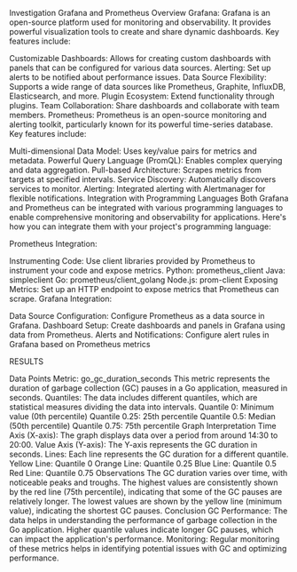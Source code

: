 Investigation
Grafana and Prometheus Overview
Grafana:
Grafana is an open-source platform used for monitoring and observability. It provides powerful visualization tools to create and share dynamic dashboards. Key features include:

Customizable Dashboards: Allows for creating custom dashboards with panels that can be configured for various data sources.
Alerting: Set up alerts to be notified about performance issues.
Data Source Flexibility: Supports a wide range of data sources like Prometheus, Graphite, InfluxDB, Elasticsearch, and more.
Plugin Ecosystem: Extend functionality through plugins.
Team Collaboration: Share dashboards and collaborate with team members.
Prometheus:
Prometheus is an open-source monitoring and alerting toolkit, particularly known for its powerful time-series database. Key features include:

Multi-dimensional Data Model: Uses key/value pairs for metrics and metadata.
Powerful Query Language (PromQL): Enables complex querying and data aggregation.
Pull-based Architecture: Scrapes metrics from targets at specified intervals.
Service Discovery: Automatically discovers services to monitor.
Alerting: Integrated alerting with Alertmanager for flexible notifications.
Integration with Programming Languages
Both Grafana and Prometheus can be integrated with various programming languages to enable comprehensive monitoring and observability for applications. Here's how you can integrate them with your project's programming language:

Prometheus Integration:

Instrumenting Code: Use client libraries provided by Prometheus to instrument your code and expose metrics.
Python: prometheus_client
Java: simpleclient
Go: prometheus/client_golang
Node.js: prom-client
Exposing Metrics: Set up an HTTP endpoint to expose metrics that Prometheus can scrape.
Grafana Integration:

Data Source Configuration: Configure Prometheus as a data source in Grafana.
Dashboard Setup: Create dashboards and panels in Grafana using data from Prometheus.
Alerts and Notifications: Configure alert rules in Grafana based on Prometheus metrics

RESULTS

Data Points
Metric: go_gc_duration_seconds
This metric represents the duration of garbage collection (GC) pauses in a Go application, measured in seconds.
Quantiles: The data includes different quantiles, which are statistical measures dividing the data into intervals.
Quantile 0: Minimum value (0th percentile)
Quantile 0.25: 25th percentile
Quantile 0.5: Median (50th percentile)
Quantile 0.75: 75th percentile
Graph Interpretation
Time Axis (X-axis): The graph displays data over a period from around 14:30 to 20:00.
Value Axis (Y-axis): The Y-axis represents the GC duration in seconds.
Lines: Each line represents the GC duration for a different quantile.
Yellow Line: Quantile 0
Orange Line: Quantile 0.25
Blue Line: Quantile 0.5
Red Line: Quantile 0.75
Observations
The GC duration varies over time, with noticeable peaks and troughs.
The highest values are consistently shown by the red line (75th percentile), indicating that some of the GC pauses are relatively longer.
The lowest values are shown by the yellow line (minimum value), indicating the shortest GC pauses.
Conclusion
GC Performance: The data helps in understanding the performance of garbage collection in the Go application. Higher quantile values indicate longer GC pauses, which can impact the application's performance.
Monitoring: Regular monitoring of these metrics helps in identifying potential issues with GC and optimizing performance.

